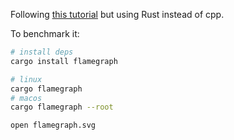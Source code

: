 Following [this tutorial](https://github.com/ssloy/tinyrenderer/wiki/Lesson-0:-getting-started) but using Rust instead of cpp.

To benchmark it:
```sh
# install deps
cargo install flamegraph

# linux
cargo flamegraph
# macos
cargo flamegraph --root

open flamegraph.svg
```